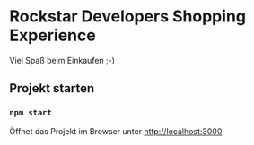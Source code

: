 # Rockstar Developers Shopping Experience

Viel Spaß beim Einkaufen ;-)

## Projekt starten

### `npm start`

Öffnet das Projekt im Browser unter [http://localhost:3000](http://localhost:3000)
